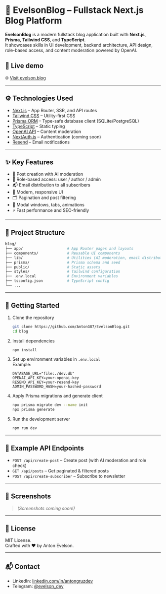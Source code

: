 # 🧠 EvelsonBlog – Fullstack Next.js Blog Platform

**EvelsonBlog** is a modern fullstack blog application built with **Next.js**, **Prisma**, **Tailwind CSS**, and **TypeScript**.  
It showcases skills in UI development, backend architecture, API design, role-based access, and content moderation powered by OpenAI.

## 🚀 Live demo

🌐 [Visit evelson.blog](https://evelson.blog)

---

## ⚙️ Technologies Used

- [Next.js](https://nextjs.org/) – App Router, SSR, and API routes
- [Tailwind CSS](https://tailwindcss.com/) – Utility-first CSS
- [Prisma ORM](https://www.prisma.io/) – Type-safe database client (SQLite/PostgreSQL)
- [TypeScript](https://www.typescriptlang.org/) – Static typing
- [OpenAI API](https://platform.openai.com/) – Content moderation
- [NextAuth.js](https://next-auth.js.org/) – Authentication (coming soon)
- [Resend](https://resend.com/) – Email notifications

---

## ✨ Key Features

- 📝 Post creation with AI moderation
- 🔐 Role-based access: user / author / admin
- 📬 Email distribution to all subscribers
- 🎨 Modern, responsive UI
- 🗂️ Pagination and post filtering
- 📌 Modal windows, tabs, animations
- ⚡ Fast performance and SEO-friendly

---

## 📁 Project Structure

```bash
blog/
├── app/                    # App Router pages and layouts
├── components/             # Reusable UI components
├── lib/                    # Utilities (AI moderation, email distribution)
├── prisma/                 # Prisma schema and seed
├── public/                 # Static assets
├── styles/                 # Tailwind configuration
├── .env.local              # Environment variables
├── tsconfig.json           # TypeScript config
└── ...
```

---

## 🔧 Getting Started

1. Clone the repository
   ```bash
   git clone https://github.com/AntonG87/EvelsonBlog.git
   cd blog
   ```

2. Install dependencies
   ```bash
   npm install
   ```

3. Set up environment variables in `.env.local`  
   Example:
   ```env
   DATABASE_URL="file:./dev.db"
   OPENAI_API_KEY=your-openai-key
   RESEND_API_KEY=your-resend-key
   ADMIN_PASSWORD_HASH=your-hashed-password
   ```

4. Apply Prisma migrations and generate client
   ```bash
   npx prisma migrate dev --name init
   npx prisma generate
   ```

5. Run the development server
   ```bash
   npm run dev
   ```

---

## 🧪 Example API Endpoints

- `POST /api/create-post` – Create post (with AI moderation and role check)
- `GET /api/posts` – Get paginated & filtered posts
- `POST /api/create-subscriber` – Subscribe to newsletter

---

## 📌 Screenshots

> *(Screenshots coming soon!)*

---

## 📄 License

MIT License.  
Crafted with ❤️ by Anton Evelson.

---

## 📬 Contact

- LinkedIn: [linkedin.com/in/antongruzdev]((https://www.linkedin.com/in/evelson/))
- Telegram: [@evelson_dev](https://t.me/evelsonwrs)
